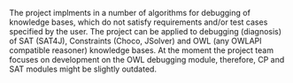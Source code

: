 The project implments in a number of algorithms for debugging of knowledge bases, 
which do not satisfy requirements and/or test cases specified by the user. 
The project can be applied to debugging (diagnosis) of SAT (SAT4J), 
Constraints (Choco, JSolver) and OWL (any OWLAPI compatible reasoner) knowledge 
bases. At the moment the project team focuses on development on the OWL 
debugging module, therefore, CP and SAT modules might be slightly outdated.